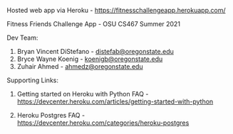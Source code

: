 Hosted web app via Heroku  - https://fitnesschallengeapp.herokuapp.com/

Fitness Friends Challenge App - OSU CS467 Summer 2021

Dev Team:
1. Bryan Vincent DiStefano - distefab@oregonstate.edu
2. Bryce Wayne Koenig - koenigb@oregonstate.edu
3. Zuhair Ahmed - ahmedz@oregonstate.edu

Supporting Links: 

1. Getting started on Heroku with Python FAQ - https://devcenter.heroku.com/articles/getting-started-with-python

2. Heroku Postgres FAQ - https://devcenter.heroku.com/categories/heroku-postgres


